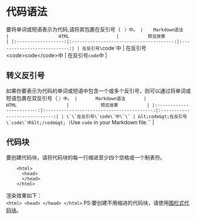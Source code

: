 # 代码语法
要将单词或短语表示为代码,请将其包裹在反引号（ ` ）中。
|    Markdown语法    |                   HTML                  |           预览效果          |
|:------------------:|:---------------------------------------:|:---------------------------:|
| 在反引号\`code\`中 | 在反引号&lt;code&gt;code&lt;/code&gt;中 | 在反引号<code>code</code>中 |
## 转义反引号
如果你要表示为代码的单词或短语中包含一个或多个反引号，则可以通过将单词或短语包裹在双反引号（ `` ）中。
|       Markdown语法       |                    HTML                   |            预览效果           |
|:------------------------:|:-----------------------------------------:|:-----------------------------:|
| \`\`在反引号\`code\`中\`\` | &lt;code&gt;在反引号\`code\`中&lt;/code&gt; | ``Use `code` in your Markdown file.`` |
## 代码块
要创建代码块，请将代码块的每一行缩进至少四个空格或一个制表符。
```
    <html>
      <head>
      </head>
    </html>
```
渲染效果如下：  
`
    <html>
      <head>
      </head>
    </html>
`
PS:要创建不用缩进的代码块，请使用[围栏式代码块](./expand/codeExpand.md)。